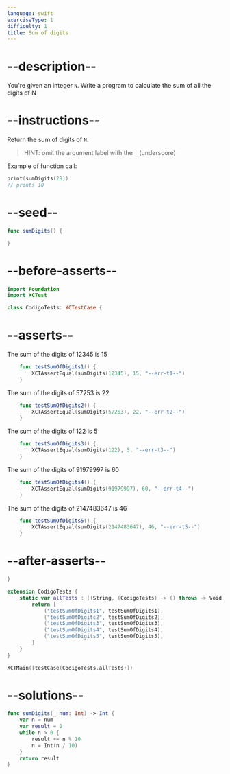 ```yaml
---
language: swift
exerciseType: 1
difficulty: 1
title: Sum of digits
---
```


# --description--

You're given an integer `N`.
Write a program to calculate the sum of all the digits of N

# --instructions--

Return the sum of digits of `N`.
> HINT: omit the argument label with the `_` (underscore)

Example of function call:
```swift
print(sumDigits(28))
// prints 10
```

# --seed--

```swift
func sumDigits() {

}
```

# --before-asserts--

```swift
import Foundation
import XCTest

class CodigoTests: XCTestCase {
```

# --asserts--

The sum of the digits of 12345 is 15

```swift
    func testSumOfDigits1() {
        XCTAssertEqual(sumDigits(12345), 15, "--err-t1--")
    }
```

The sum of the digits of 57253 is 22

```swift
    func testSumOfDigits2() {
        XCTAssertEqual(sumDigits(57253), 22, "--err-t2--")
    }
```

The sum of the digits of 122 is 5

```swift
    func testSumOfDigits3() {
        XCTAssertEqual(sumDigits(122), 5, "--err-t3--")
    }
```

The sum of the digits of 91979997 is 60

```swift
    func testSumOfDigits4() {
        XCTAssertEqual(sumDigits(91979997), 60, "--err-t4--")
    }
```

The sum of the digits of 2147483647 is 46

```swift
    func testSumOfDigits5() {
        XCTAssertEqual(sumDigits(2147483647), 46, "--err-t5--")
    }
```

# --after-asserts--

```swift
}

extension CodigoTests {
    static var allTests : [(String, (CodigoTests) -> () throws -> Void)] {
        return [
            ("testSumOfDigits1", testSumOfDigits1),
            ("testSumOfDigits2", testSumOfDigits2),
            ("testSumOfDigits3", testSumOfDigits3),
            ("testSumOfDigits4", testSumOfDigits4),
            ("testSumOfDigits5", testSumOfDigits5),
        ]
    }
}

XCTMain([testCase(CodigoTests.allTests)])
```

# --solutions--

```swift
func sumDigits(_ num: Int) -> Int {
    var n = num
    var result = 0
    while n > 0 {
        result += n % 10
        n = Int(n / 10)
    }
    return result
}
```

